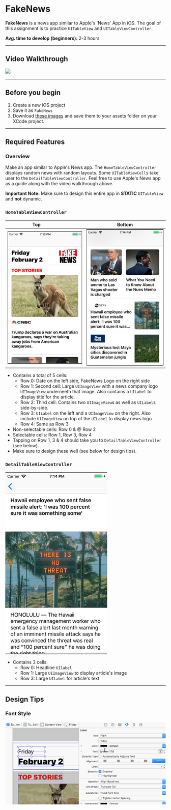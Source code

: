 # FakeNews
**FakeNews** is a news app similar to Apple's 'News' App in iOS. The goal of this assignment is to practice `UITableView` and `UITableViewController`.

**Avg. time to develop (beginners):** 2-3 hours

***

## Video Walkthrough

<img src='/FakeNews/demo.gif' width='' />

***

## Before you begin

1. Create a new iOS project
2. Save it as `FakeNews`
4. Download [these images](/FakeNews) and save them to your assets folder on your XCode project.

***

## Required Features

### Overview
Make an app similar to Apple's News app. The `HomeTableViewController` displays random news with random layouts. Some `UITableViewCell`s take user to the `DetailTableViewController`. Feel free to use Apple's News app as a guide along with the video walkthrough above.

**Important Note:** Make sure to design this entire app in **STATIC** `UITableView` and **not** dynamic.

### `HomeTableViewController`

Top                        |  Bottom
:-------------------------:|:-------------------------:
![](/HomePage1.png)        |   ![](/HomePage2.png)


* Contains a total of 5 cells:
  * Row 0: Date on the left side, FakeNews Logo on the right side
  * Row 1: Second cell: Large `UIImageView` with a news company logo `UIImageView` underneeth that image. Also contains a `UILabel` to display title for the article.
  * Row 2: Third cell: Contains two `UIImageView`s as well as `UILabel`s side-by-side.
  * Row 3: `UILabel` on the left and a `UIImageView` on the right. Also include `UIImageView` on top of the `UILabel` to display news logo
  * Row 4: Same as Row 3
* Non-selectable cells: Row 0 & @ Row 2
* Selectable cells: Row 1, Row 3, Row 4
* Tapping on Row 1, 3 & 4 should take you to `DetailTableViewController` (see below).
* Make sure to design these well (see below for design tips).

### `DetailTableViewController`

![](/DetailPage.png)

* Contains 3 cells:
  * Row 0: Headline `UIlabel`
  * Row 1: Large `UIImageView` to display article's image
  * Row 3: Large `UILabel` for article's text

***

## Design Tips

### Font Style
![](/Design%20Tips/font-style.gif)



